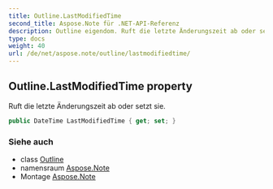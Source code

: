 ```yaml
---
title: Outline.LastModifiedTime
second_title: Aspose.Note für .NET-API-Referenz
description: Outline eigendom. Ruft die letzte Änderungszeit ab oder setzt sie.
type: docs
weight: 40
url: /de/net/aspose.note/outline/lastmodifiedtime/
---
```

## Outline.LastModifiedTime property

Ruft die letzte Änderungszeit ab oder setzt sie.

```csharp
public DateTime LastModifiedTime { get; set; }
```

### Siehe auch

* class [Outline](../)
* namensraum [Aspose.Note](../../outline/)
* Montage [Aspose.Note](../../../)


